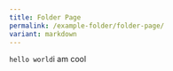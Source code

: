 ```yaml
---
title: Folder Page
permalink: /example-folder/folder-page/
variant: markdown
---
```

<div><code>hello world</code>i am cool</div>